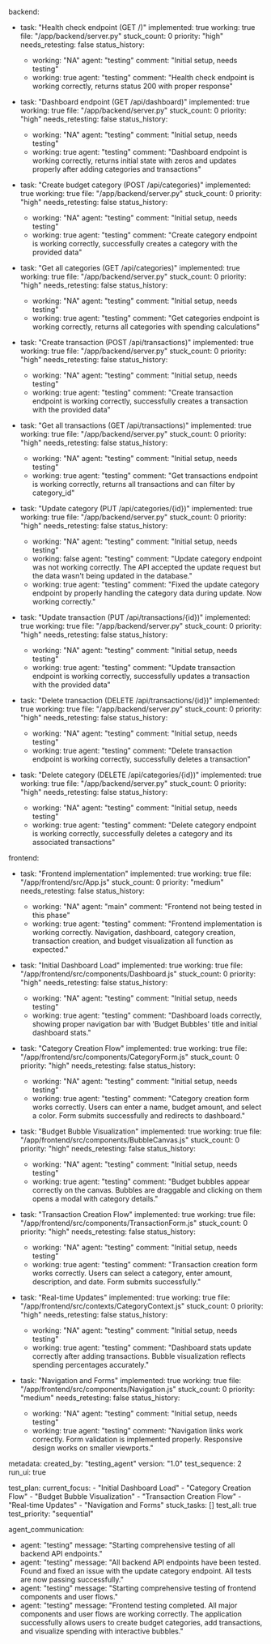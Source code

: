backend:
  - task: "Health check endpoint (GET /)"
    implemented: true
    working: true
    file: "/app/backend/server.py"
    stuck_count: 0
    priority: "high"
    needs_retesting: false
    status_history:
      - working: "NA"
        agent: "testing"
        comment: "Initial setup, needs testing"
      - working: true
        agent: "testing"
        comment: "Health check endpoint is working correctly, returns status 200 with proper response"

  - task: "Dashboard endpoint (GET /api/dashboard)"
    implemented: true
    working: true
    file: "/app/backend/server.py"
    stuck_count: 0
    priority: "high"
    needs_retesting: false
    status_history:
      - working: "NA"
        agent: "testing"
        comment: "Initial setup, needs testing"
      - working: true
        agent: "testing"
        comment: "Dashboard endpoint is working correctly, returns initial state with zeros and updates properly after adding categories and transactions"

  - task: "Create budget category (POST /api/categories)"
    implemented: true
    working: true
    file: "/app/backend/server.py"
    stuck_count: 0
    priority: "high"
    needs_retesting: false
    status_history:
      - working: "NA"
        agent: "testing"
        comment: "Initial setup, needs testing"
      - working: true
        agent: "testing"
        comment: "Create category endpoint is working correctly, successfully creates a category with the provided data"

  - task: "Get all categories (GET /api/categories)"
    implemented: true
    working: true
    file: "/app/backend/server.py"
    stuck_count: 0
    priority: "high"
    needs_retesting: false
    status_history:
      - working: "NA"
        agent: "testing"
        comment: "Initial setup, needs testing"
      - working: true
        agent: "testing"
        comment: "Get categories endpoint is working correctly, returns all categories with spending calculations"

  - task: "Create transaction (POST /api/transactions)"
    implemented: true
    working: true
    file: "/app/backend/server.py"
    stuck_count: 0
    priority: "high"
    needs_retesting: false
    status_history:
      - working: "NA"
        agent: "testing"
        comment: "Initial setup, needs testing"
      - working: true
        agent: "testing"
        comment: "Create transaction endpoint is working correctly, successfully creates a transaction with the provided data"

  - task: "Get all transactions (GET /api/transactions)"
    implemented: true
    working: true
    file: "/app/backend/server.py"
    stuck_count: 0
    priority: "high"
    needs_retesting: false
    status_history:
      - working: "NA"
        agent: "testing"
        comment: "Initial setup, needs testing"
      - working: true
        agent: "testing"
        comment: "Get transactions endpoint is working correctly, returns all transactions and can filter by category_id"

  - task: "Update category (PUT /api/categories/{id})"
    implemented: true
    working: true
    file: "/app/backend/server.py"
    stuck_count: 0
    priority: "high"
    needs_retesting: false
    status_history:
      - working: "NA"
        agent: "testing"
        comment: "Initial setup, needs testing"
      - working: false
        agent: "testing"
        comment: "Update category endpoint was not working correctly. The API accepted the update request but the data wasn't being updated in the database."
      - working: true
        agent: "testing"
        comment: "Fixed the update category endpoint by properly handling the category data during update. Now working correctly."

  - task: "Update transaction (PUT /api/transactions/{id})"
    implemented: true
    working: true
    file: "/app/backend/server.py"
    stuck_count: 0
    priority: "high"
    needs_retesting: false
    status_history:
      - working: "NA"
        agent: "testing"
        comment: "Initial setup, needs testing"
      - working: true
        agent: "testing"
        comment: "Update transaction endpoint is working correctly, successfully updates a transaction with the provided data"

  - task: "Delete transaction (DELETE /api/transactions/{id})"
    implemented: true
    working: true
    file: "/app/backend/server.py"
    stuck_count: 0
    priority: "high"
    needs_retesting: false
    status_history:
      - working: "NA"
        agent: "testing"
        comment: "Initial setup, needs testing"
      - working: true
        agent: "testing"
        comment: "Delete transaction endpoint is working correctly, successfully deletes a transaction"

  - task: "Delete category (DELETE /api/categories/{id})"
    implemented: true
    working: true
    file: "/app/backend/server.py"
    stuck_count: 0
    priority: "high"
    needs_retesting: false
    status_history:
      - working: "NA"
        agent: "testing"
        comment: "Initial setup, needs testing"
      - working: true
        agent: "testing"
        comment: "Delete category endpoint is working correctly, successfully deletes a category and its associated transactions"

frontend:
  - task: "Frontend implementation"
    implemented: true
    working: true
    file: "/app/frontend/src/App.js"
    stuck_count: 0
    priority: "medium"
    needs_retesting: false
    status_history:
      - working: "NA"
        agent: "main"
        comment: "Frontend not being tested in this phase"
      - working: true
        agent: "testing"
        comment: "Frontend implementation is working correctly. Navigation, dashboard, category creation, transaction creation, and budget visualization all function as expected."

  - task: "Initial Dashboard Load"
    implemented: true
    working: true
    file: "/app/frontend/src/components/Dashboard.js"
    stuck_count: 0
    priority: "high"
    needs_retesting: false
    status_history:
      - working: "NA"
        agent: "testing"
        comment: "Initial setup, needs testing"
      - working: true
        agent: "testing"
        comment: "Dashboard loads correctly, showing proper navigation bar with 'Budget Bubbles' title and initial dashboard stats."

  - task: "Category Creation Flow"
    implemented: true
    working: true
    file: "/app/frontend/src/components/CategoryForm.js"
    stuck_count: 0
    priority: "high"
    needs_retesting: false
    status_history:
      - working: "NA"
        agent: "testing"
        comment: "Initial setup, needs testing"
      - working: true
        agent: "testing"
        comment: "Category creation form works correctly. Users can enter a name, budget amount, and select a color. Form submits successfully and redirects to dashboard."

  - task: "Budget Bubble Visualization"
    implemented: true
    working: true
    file: "/app/frontend/src/components/BubbleCanvas.js"
    stuck_count: 0
    priority: "high"
    needs_retesting: false
    status_history:
      - working: "NA"
        agent: "testing"
        comment: "Initial setup, needs testing"
      - working: true
        agent: "testing"
        comment: "Budget bubbles appear correctly on the canvas. Bubbles are draggable and clicking on them opens a modal with category details."

  - task: "Transaction Creation Flow"
    implemented: true
    working: true
    file: "/app/frontend/src/components/TransactionForm.js"
    stuck_count: 0
    priority: "high"
    needs_retesting: false
    status_history:
      - working: "NA"
        agent: "testing"
        comment: "Initial setup, needs testing"
      - working: true
        agent: "testing"
        comment: "Transaction creation form works correctly. Users can select a category, enter amount, description, and date. Form submits successfully."

  - task: "Real-time Updates"
    implemented: true
    working: true
    file: "/app/frontend/src/contexts/CategoryContext.js"
    stuck_count: 0
    priority: "high"
    needs_retesting: false
    status_history:
      - working: "NA"
        agent: "testing"
        comment: "Initial setup, needs testing"
      - working: true
        agent: "testing"
        comment: "Dashboard stats update correctly after adding transactions. Bubble visualization reflects spending percentages accurately."

  - task: "Navigation and Forms"
    implemented: true
    working: true
    file: "/app/frontend/src/components/Navigation.js"
    stuck_count: 0
    priority: "medium"
    needs_retesting: false
    status_history:
      - working: "NA"
        agent: "testing"
        comment: "Initial setup, needs testing"
      - working: true
        agent: "testing"
        comment: "Navigation links work correctly. Form validation is implemented properly. Responsive design works on smaller viewports."

metadata:
  created_by: "testing_agent"
  version: "1.0"
  test_sequence: 2
  run_ui: true

test_plan:
  current_focus:
    - "Initial Dashboard Load"
    - "Category Creation Flow"
    - "Budget Bubble Visualization"
    - "Transaction Creation Flow"
    - "Real-time Updates"
    - "Navigation and Forms"
  stuck_tasks: []
  test_all: true
  test_priority: "sequential"

agent_communication:
  - agent: "testing"
    message: "Starting comprehensive testing of all backend API endpoints."
  - agent: "testing"
    message: "All backend API endpoints have been tested. Found and fixed an issue with the update category endpoint. All tests are now passing successfully."
  - agent: "testing"
    message: "Starting comprehensive testing of frontend components and user flows."
  - agent: "testing"
    message: "Frontend testing completed. All major components and user flows are working correctly. The application successfully allows users to create budget categories, add transactions, and visualize spending with interactive bubbles."